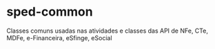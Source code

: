# sped-common

Classes comuns usadas nas atividades e classes das API de NFe, CTe, MDFe, e-Financeira, eSfinge, eSocial



